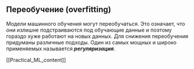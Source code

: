 ## Переобучение (overfitting)

Модели машинного обучения могут переобучаться. Это означает, что они излишне подстраиваются под обучающие данные и поэтому гораздо хуже работают на новых данных.
Для снижения переобучения придуманы различные подходы. Один из самых мощных и широко применяемых называется **_регуляризация_**.


[[Practical_ML_content]]
